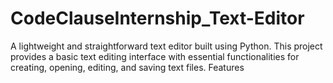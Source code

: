 # CodeClauseInternship_Text-Editor
A lightweight and straightforward text editor built using Python. This project provides a basic text editing interface with essential functionalities for creating, opening, editing, and saving text files.  Features
